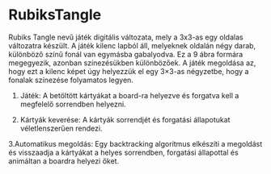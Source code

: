 # RubiksTangle

Rubiks Tangle nevű játék digitális változata, mely a 3x3-as egy oldalas változatra készült.
A játék kilenc lapból áll, melyeknek oldalán négy darab, különböző színű fonál van egymásba gabalyodva. Ez a 9 ábra formára megegyezik, azonban színezésükben különbözőek.
A játék megoldása az, hogy ezt a kilenc képet úgy helyezzük el egy 3×3-as négyzetbe, hogy a fonalak színezése folyamatos legyen.

1. Játék: 
  A betöltött kártyákat a board-ra helyezve és forgatva kell a megfelelő sorrendben helyezni.
  
2. Kártyák keverése:
  A kártyák sorrendjét és forgatási állapotukat véletlenszerűen rendezi.
  
3.Automatikus megoldás: 
  Egy backtracking algoritmus elkészíti a megoldást és visszaadja a kártyákat a helyes sorrendben, forgatási állapottal és animáltan a boardra helyezi őket.

